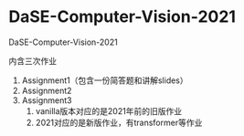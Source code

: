 # DaSE-Computer-Vision-2021
DaSE-Computer-Vision-2021



内含三次作业

1. Assignment1（包含一份简答题和讲解slides）
2. Assignment2
3. Assignment3
   1. vanilla版本对应的是2021年前的旧版作业
   2. 2021对应的是新版作业，有transformer等作业
